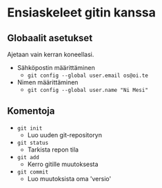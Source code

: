 # Ensiaskeleet gitin kanssa

## Globaalit asetukset

Ajetaan vain kerran koneellasi.

- Sähköpostin määrittäminen
  - `git config --global user.email os@oi.te`
- Nimen määrittäminen
  - `git config --global user.name "Ni Mesi"`

## Komentoja

- `git init`
  - Luo uuden git-repositoryn
- `git status`
  - Tarkista repon tila
- `git add`
  - Kerro gitille muutoksesta
- `git commit`
  - Luo muutoksista oma 'versio'
